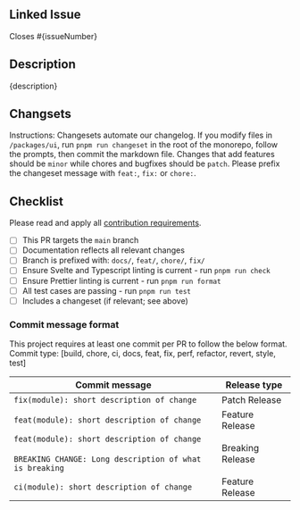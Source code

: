 ## Linked Issue

Closes #{issueNumber}

## Description

{description}

## Changsets

Instructions: Changesets automate our changelog. If you modify files in `/packages/ui`, run `pnpm run changeset` in the root of the monorepo, follow the prompts, then commit the markdown file. Changes that add features should be `minor` while chores and bugfixes should be `patch`. Please prefix the changeset message with `feat:`, `fix:` or `chore:`.

## Checklist

Please read and apply all [contribution requirements](../CODE_OF_CONDUCT.md).

- [ ] This PR targets the `main` branch
- [ ] Documentation reflects all relevant changes
- [ ] Branch is prefixed with: `docs/`, `feat/`, `chore/`, `fix/`
- [ ] Ensure Svelte and Typescript linting is current - run `pnpm run check`
- [ ] Ensure Prettier linting is current - run `pnpm run format`
- [ ] All test cases are passing - run `pnpm run test`
- [ ] Includes a changeset (if relevant; see above)

### Commit message format

This project requires at least one commit per PR to follow the below format.  
Commit type: [build, chore, ci, docs, feat, fix, perf, refactor, revert, style, test]

| Commit message                                                                                             | Release type     |
| ---------------------------------------------------------------------------------------------------------- | ---------------- |
| `fix(module): short description of change`                                                                 | Patch Release    |
| `feat(module): short description of change`                                                                | Feature Release  |
| `feat(module): short description of change`<br><br>`BREAKING CHANGE: Long description of what is breaking` | Breaking Release |
| `ci(module): short description of change`                                                                  | Feature Release  |
